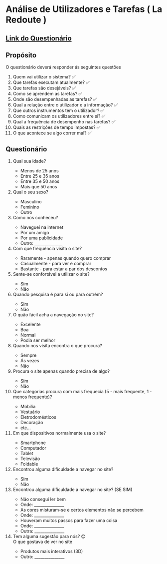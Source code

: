 # Análise de Utilizadores e Tarefas ( La Redoute )

## [Link do Questionário](https://forms.gle/n4pc4a5GHttzjeYj9)

## Propósito

O questionário deverá responder ás seguintes questões

<ol>
    <li>Quem vai utilizar o sistema? ✅</li>
    <li>Que tarefas executam atualmente? ✅</li>
    <li>Que tarefas são desejáveis? ✅</li>
    <li>Como se aprendem as tarefas? ✅</li>
    <li>Onde são desempenhadas as tarefas? ✅</li>
    <li>Qual a relação entre o utilizador e a informação? ✅</li>
    <li>Que outros instrumentos tem o utilizador? ✅</li>
    <li>Como comunicam os utilizadores entre si? ✅</li>
    <li>Qual a frequência de desempenho nas tarefas? ✅</li>
    <li>Quais as restrições de tempo impostas? ✅</li>
    <li>O que acontece se algo correr mal? ✅</li>
</ol>

## Questionário

<ol>
    <li>Qual sua idade?</li>
        <ul>
            <li>Menos de 25 anos</li>
            <li>Entre 25 e 35 anos</li>
            <li>Entre 35 e 50 anos</li>
            <li>Mais que 50 anos</li>
        </ul>
    <li>Qual o seu sexo?</li>
        <ul>
            <li>Masculino</li>
            <li>Feminino</li>
            <li>Outro</li>
        </ul>
    <li>Como nos conheceu?</li>
        <ul>
            <li>Naveguei na internet</li>
            <li>Por um amigo</li>
            <li>Por uma publicidade</li>
            <li>Outro: ______________</li>
        </ul>
    <li>Com que frequência visita o site?</li>
        <ul>
            <li>Raramente - apenas quando quero comprar</li>
            <li>Casualmente - para ver e comprar</li>
            <li>Bastante - para estar a par dos descontos</li>
        </ul>
    <li>Sente-se confortável a utilizar o site?</li>
        <ul>
            <li>Sim</li>
            <li>Não</li>
        </ul>
    <li>Quando pesquisa é para si ou para outrém?</li>
        <ul>
            <li>Sim</li>
            <li>Não</li>
        </ul>
    <li>O quão fácil acha a navegação no site?</li>
        <ul>
            <li>Excelente</li>
            <li>Boa</li>
            <li>Normal</li>
            <li>Podia ser melhor</li>
        </ul>
    <li>Quando nos visita encontra o que procura?</li>
        <ul>
            <li>Sempre</li>
            <li>Ás vezes</li>
            <li>Não</li>
        </ul>
    <li>Procura o site apenas quando precisa de algo?</li>
        <ul>
            <li>Sim</li>
            <li>Não</li>
        </ul>
    <li>Que categorias procura com mais frequecia (5 -  mais frequente, 1 - menos frequente)?</li>
        <ul>
            <li>Mobilia</li>
            <li>Vestuário</li>
            <li>Eletrodomésticos</li>
            <li>Decoração</li>
            <li>etc...</li>
        </ul>
    <li>Em que dispositivos normalmente usa o site?</li>
        <ul>
            <li>Smartphone</li>
            <li>Computador</li>
            <li>Tablet</li>
            <li>Televisão</li>
            <li>Foldable</li>
        </ul>
    <li>Encontrou alguma dificuldade a navegar no site?</li>
        <ul>
            <li>Sim</li>
            <li>Não</li>
        </ul>
    <li>Encontrou alguma dificuldade a navegar no site? (SE SIM)</li>
        <ul>
            <li>Não consegui ler bem</li>
            <li>Onde: _______________</li>
            <li>As cores misturam-se e certos elementos não se percebem</li>
            <li>Onde: _______________</li>
            <li>Houveram muitos passos para fazer uma coisa</li>
            <li>Onde: _______________</li>
            <li>Outra: _______________</li>
        </ul>
    <li>Tem alguma sugestão para nós? 😊<br>O que gostava de ver no site</li>
        <ul>
            <li>Produtos mais interativos (3D)</li>
            <li>Outro: _______________</li>
        </ul>
</ol>
